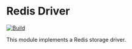 <!--
SPDX-FileCopyrightText: 2023-present Intel Corporation
SPDX-License-Identifier: Apache-2.0
-->

# Redis Driver

[![Build](https://img.shields.io/github/actions/workflow/status/atomix/atomix/drivers-redis-verify.yml)](https://github.com/atomix/atomix/actions/workflows/drivers-redis-verify.yml)

This module implements a Redis storage driver.
